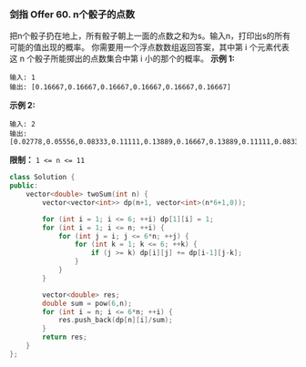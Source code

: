 ### 剑指 Offer 60. n个骰子的点数
把n个骰子扔在地上，所有骰子朝上一面的点数之和为s。输入n，打印出s的所有可能的值出现的概率。
你需要用一个浮点数数组返回答案，其中第 i 个元素代表这 n 个骰子所能掷出的点数集合中第 i 小的那个的概率。
**示例 1:**
```
输入: 1 
输出: [0.16667,0.16667,0.16667,0.16667,0.16667,0.16667]
```
**示例 2:**
```
输入: 2 
输出: [0.02778,0.05556,0.08333,0.11111,0.13889,0.16667,0.13889,0.11111,0.08333,0.05556,0.02778]
```
**限制：**
`1 <= n <= 11`
```cpp
class Solution {
public:
    vector<double> twoSum(int n) {
        vector<vector<int>> dp(n+1, vector<int>(n*6+1,0));

        for (int i = 1; i <= 6; ++i) dp[1][i] = 1;
        for (int i = 1; i <= n; ++i) {
            for (int j = i; j <= 6*n; ++j) {
                for (int k = 1; k <= 6; ++k) {
                    if (j >= k) dp[i][j] += dp[i-1][j-k];
                }
            }
        }

        vector<double> res;
        double sum = pow(6,n);
        for (int i = n; i <= 6*n; ++i) {
            res.push_back(dp[n][i]/sum);
        }
        return res;
    }
};
```